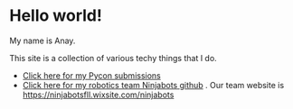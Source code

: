 # Hello world!

My name is Anay. 

This site is a  collection of various techy things that I do.

* [Click here for my Pycon submissions](../pycon-submissions)
* [Click here for my robotics team Ninjabots github](https://github.com/fllninjabots2019/Release) . Our team website is [https://ninjabotsfll.wixsite.com/ninjabots ](https://ninjabotsfll.wixsite.com/ninjabots)

